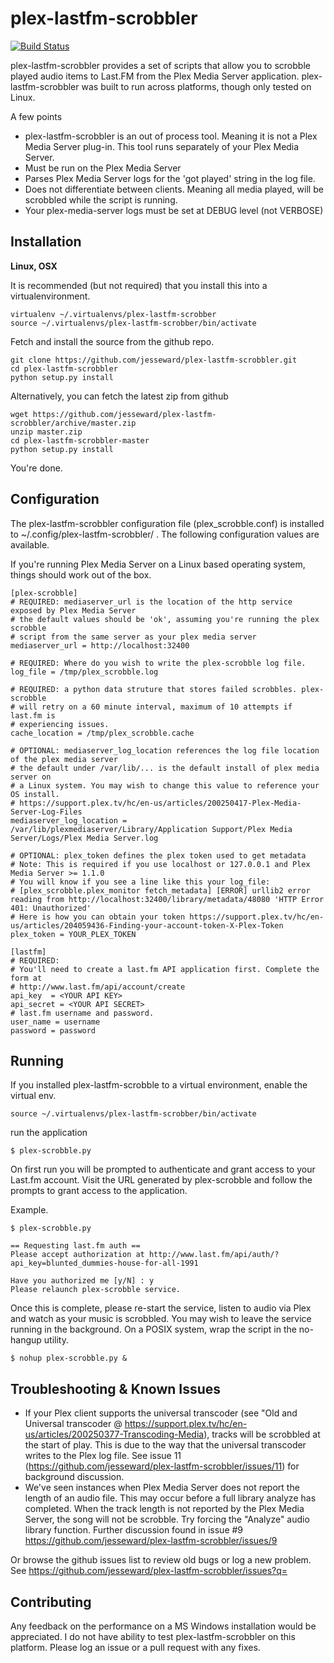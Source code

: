 plex-lastfm-scrobbler
=====================
[![Build Status](https://api.travis-ci.org/jesseward/plex-lastfm-scrobbler.svg?branch=master)](https://api.travis-ci.org/jesseward/plex-lastfm-scrobbler)

plex-lastfm-scrobbler provides a set of scripts that allow you to scrobble played audio items to Last.FM from the Plex Media Server application. plex-lastfm-scrobbler was built to run across platforms, though only tested on Linux.

A few points

  - plex-lastfm-scrobbler is an out of process tool. Meaning it is not a Plex Media Server plug-in. This tool runs separately of your Plex Media Server.
  - Must be run on the Plex Media Server
  - Parses Plex Media Server logs for the 'got played' string in the log file.
  - Does not differentiate between clients. Meaning all media played, will be scrobbled while the script is running.
  - Your plex-media-server logs must be set at DEBUG level (not VERBOSE)

Installation
----

**Linux, OSX**

It is recommended (but not required) that you install this into a virtualenvironment.

```
virtualenv ~/.virtualenvs/plex-lastfm-scrobber
source ~/.virtualenvs/plex-lastfm-scrobber/bin/activate
```

Fetch and install the source from the github repo.
```
git clone https://github.com/jesseward/plex-lastfm-scrobbler.git
cd plex-lastfm-scrobbler
python setup.py install

```

Alternatively, you can fetch the latest zip from github

```
wget https://github.com/jesseward/plex-lastfm-scrobbler/archive/master.zip
unzip master.zip
cd plex-lastfm-scrobbler-master
python setup.py install
```

You're done.

Configuration
-----------

The plex-lastfm-scrobbler configuration file (plex_scrobble.conf) is installed to ~/.config/plex-lastfm-scrobbler/ . The following configuration values are available.

If you're running Plex Media Server on a Linux based operating system, things should work out of the box.

```
[plex-scrobble]
# REQUIRED: mediaserver_url is the location of the http service exposed by Plex Media Server
# the default values should be 'ok', assuming you're running the plex scrobble
# script from the same server as your plex media server
mediaserver_url = http://localhost:32400

# REQUIRED: Where do you wish to write the plex-scrobble log file.
log_file = /tmp/plex_scrobble.log

# REQUIRED: a python data struture that stores failed scrobbles. plex-scrobble
# will retry on a 60 minute interval, maximum of 10 attempts if last.fm is
# experiencing issues.
cache_location = /tmp/plex_scrobble.cache

# OPTIONAL: mediaserver_log_location references the log file location of the plex media server
# the default under /var/lib/... is the default install of plex media server on
# a Linux system. You may wish to change this value to reference your OS install.
# https://support.plex.tv/hc/en-us/articles/200250417-Plex-Media-Server-Log-Files
mediaserver_log_location = /var/lib/plexmediaserver/Library/Application Support/Plex Media Server/Logs/Plex Media Server.log

# OPTIONAL: plex_token defines the plex token used to get metadata
# Note: This is required if you use localhost or 127.0.0.1 and Plex Media Server >= 1.1.0
# You will know if you see a line like this your log_file:
# [plex_scrobble.plex_monitor fetch_metadata] [ERROR] urllib2 error reading from http://localhost:32400/library/metadata/48080 'HTTP Error 401: Unauthorized'
# Here is how you can obtain your token https://support.plex.tv/hc/en-us/articles/204059436-Finding-your-account-token-X-Plex-Token
plex_token = YOUR_PLEX_TOKEN

[lastfm]
# REQUIRED:
# You'll need to create a last.fm API application first. Complete the form at 
# http://www.last.fm/api/account/create
api_key  = <YOUR API KEY>
api_secret = <YOUR API SECRET>
# last.fm username and password.
user_name = username
password = password
```

Running
--------

If you installed plex-lastfm-scrobble to a virtual environment, enable the virtual env.

```
source ~/.virtualenvs/plex-lastfm-scrobber/bin/activate
```

run the application
```
$ plex-scrobble.py
```
On first run you will be prompted to authenticate and grant access to your Last.fm account. Visit the URL generated by plex-scrobble and follow the prompts to grant access to the application.

Example.


```
$ plex-scrobble.py

== Requesting last.fm auth ==
Please accept authorization at http://www.last.fm/api/auth/?api_key=blunted_dummies-house-for-all-1991

Have you authorized me [y/N] : y
Please relaunch plex-scrobble service.

```

Once this is complete, please re-start the service, listen to audio via Plex and watch as your music is scrobbled. You may wish to leave the service running in the background. On a POSIX system, wrap the script in the no-hangup utility.

```
$ nohup plex-scrobble.py &
```

Troubleshooting & Known Issues
-------------

* If your Plex client supports the universal transcoder (see "Old and Universal transcoder @ https://support.plex.tv/hc/en-us/articles/200250377-Transcoding-Media), tracks will be scrobbled at the start of play. This is due to the way that the universal transcoder writes to the Plex log file. See issue 11 (https://github.com/jesseward/plex-lastfm-scrobbler/issues/11) for background discussion.
* We've seen instances when Plex Media Server does not report the length of an audio file. This may occur before a full library analyze has completed. When the track length is not reported by the Plex Media Server, the song will not be scrobble. Try forcing the "Analyze" audio library function. Further discussion found in issue #9 https://github.com/jesseward/plex-lastfm-scrobbler/issues/9

Or browse the github issues list to review old bugs or log a new problem.  See https://github.com/jesseward/plex-lastfm-scrobbler/issues?q=


Contributing
-----------
Any feedback on the performance on a MS Windows installation would be appreciated. I do not have ability to test plex-lastfm-scrobbler on this platform. Please log an issue or a pull request with any fixes.
